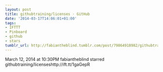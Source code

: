 ```yaml
---
layout: post
title: githubtraining/licenses · GitHub
date: '2014-03-17T14:06:01+01:00'
tags:
- IFTTT
- Pinboard
- github
- stars
tumblr_url: http://fabiantheblind.tumblr.com/post/79864918982/githubtraining-licenses-github
---
```

March 12, 2014 at 10:30PM
fabiantheblind starred githubtraining/licenseshttp://ift.tt/1gaGepR
